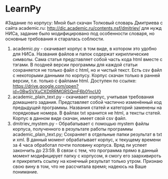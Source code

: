 # LearnPy

#Задание по корпусу:
 Мной был скачан Толковый словарь Дмитриева с сайта academic.ru: http://dic.academic.ru/contents.nsf/dmitriev/ для нужд НИСа, задание было модифицировано под особенности словаря, но основные требования я старалась соблюсти.
 1. academic.py - скачивает корпус в том виде, в котором это удобно для НИСа. Названия файлов и папок содержат кириллические символы. Сама статья представляет собой часть кода html вместе с тэгами. В поздней версии программы для каждой статьи сохраняется не только файл с html, но и чистый текст. Есть csv файл с некоторыми данными по корпусу. Корпус скачан только в ранней версии, т.е. только с файлами html. Доступен по ссылке: https://drive.google.com/open?id=0BwSVXuCXDtRRMGRSQmF6b01ncU0
 2. academic_plain_text.py - скачивает корпус, учитывая требования домашнего задания. Представляет собой частично изменённый код предыдущей программы. Названия статей и категорий заменены на порядковые номера. В файлах txt хранится не html, а тексты статей. Корпус в данном виде скачан, имеет свой csv файл.
 3. dmitriev_mystem.py - Обрабатывает с помощью mystem файлы корпуса, полученного в результате работы программы academic_plain_text.py; Сохраняет в отдельные папки результат в txt и xml. В данный момент обрабатывает корпус, к текущему времени за 4 часа обработал почти половину корпуса. Вряд ли успеет закончить до 23:59. 
 В связи с тем, что программа прямо в данный момент модифицирует папку с корпусом, я смогу его заархивироть и прикрепить ссылку на конечный результат только утром. Признаю свою вину в том, что не рассчитала время; надеюсь на Ваше понимание.
